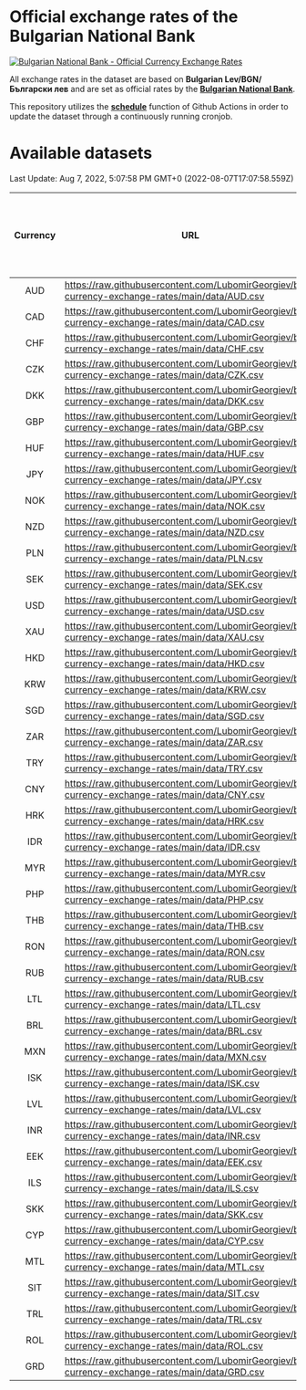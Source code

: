 # Official exchange rates of the Bulgarian National Bank

[![Bulgarian National Bank - Official Currency Exchange Rates](https://github.com/LubomirGeorgiev/bnb-currency-exchange-rates/actions/workflows/update-rates.yml/badge.svg?branch=main)](https://github.com/LubomirGeorgiev/bnb-currency-exchange-rates/actions/workflows/update-rates.yml)

All exchange rates in the dataset are based on **Bulgarian Lev/BGN/Български лев** and are set as official rates by the [**Bulgarian National Bank**](https://www.bnb.bg/Statistics/StExternalSector/StExchangeRates/StERForeignCurrencies/index.htm?toLang=_EN).

This repository utilizes the [**schedule**](https://docs.github.com/en/actions/reference/events-that-trigger-workflows) function of Github Actions in order to update the dataset through a continuously running cronjob.

# Available datasets

<!-- START LINKS (DO NOT EVER FU*ING DELETE THIS COMMENT FOR THE LOVE OF YOUR LIFE!!! IF YOU ARE CURIOS HOW IT WORKS, YOU CAN HAVE A LOOK AT ./src/updateReadme.ts) -->

Last Update: Aug 7, 2022, 5:07:58 PM GMT+0 (2022-08-07T17:07:58.559Z)

| Currency | URL                                                                                             | Number of records | Number of missing days that were filled in |
| :------: | ----------------------------------------------------------------------------------------------- | :---------------: | :----------------------------------------: |
|   AUD    | https://raw.githubusercontent.com/LubomirGeorgiev/bnb-currency-exchange-rates/main/data/AUD.csv |       7977        |                    2462                    |
|   CAD    | https://raw.githubusercontent.com/LubomirGeorgiev/bnb-currency-exchange-rates/main/data/CAD.csv |       7977        |                    2462                    |
|   CHF    | https://raw.githubusercontent.com/LubomirGeorgiev/bnb-currency-exchange-rates/main/data/CHF.csv |       7977        |                    2462                    |
|   CZK    | https://raw.githubusercontent.com/LubomirGeorgiev/bnb-currency-exchange-rates/main/data/CZK.csv |       7977        |                    2462                    |
|   DKK    | https://raw.githubusercontent.com/LubomirGeorgiev/bnb-currency-exchange-rates/main/data/DKK.csv |       7977        |                    2462                    |
|   GBP    | https://raw.githubusercontent.com/LubomirGeorgiev/bnb-currency-exchange-rates/main/data/GBP.csv |       7977        |                    2462                    |
|   HUF    | https://raw.githubusercontent.com/LubomirGeorgiev/bnb-currency-exchange-rates/main/data/HUF.csv |       7977        |                    2462                    |
|   JPY    | https://raw.githubusercontent.com/LubomirGeorgiev/bnb-currency-exchange-rates/main/data/JPY.csv |       7977        |                    2462                    |
|   NOK    | https://raw.githubusercontent.com/LubomirGeorgiev/bnb-currency-exchange-rates/main/data/NOK.csv |       7977        |                    2462                    |
|   NZD    | https://raw.githubusercontent.com/LubomirGeorgiev/bnb-currency-exchange-rates/main/data/NZD.csv |       7977        |                    2462                    |
|   PLN    | https://raw.githubusercontent.com/LubomirGeorgiev/bnb-currency-exchange-rates/main/data/PLN.csv |       7977        |                    2462                    |
|   SEK    | https://raw.githubusercontent.com/LubomirGeorgiev/bnb-currency-exchange-rates/main/data/SEK.csv |       7977        |                    2462                    |
|   USD    | https://raw.githubusercontent.com/LubomirGeorgiev/bnb-currency-exchange-rates/main/data/USD.csv |       7977        |                    2462                    |
|   XAU    | https://raw.githubusercontent.com/LubomirGeorgiev/bnb-currency-exchange-rates/main/data/XAU.csv |       7977        |                    2464                    |
|   HKD    | https://raw.githubusercontent.com/LubomirGeorgiev/bnb-currency-exchange-rates/main/data/HKD.csv |       7675        |                    2371                    |
|   KRW    | https://raw.githubusercontent.com/LubomirGeorgiev/bnb-currency-exchange-rates/main/data/KRW.csv |       7675        |                    2371                    |
|   SGD    | https://raw.githubusercontent.com/LubomirGeorgiev/bnb-currency-exchange-rates/main/data/SGD.csv |       7675        |                    2371                    |
|   ZAR    | https://raw.githubusercontent.com/LubomirGeorgiev/bnb-currency-exchange-rates/main/data/ZAR.csv |       7675        |                    2371                    |
|   TRY    | https://raw.githubusercontent.com/LubomirGeorgiev/bnb-currency-exchange-rates/main/data/TRY.csv |       6157        |                    1901                    |
|   CNY    | https://raw.githubusercontent.com/LubomirGeorgiev/bnb-currency-exchange-rates/main/data/CNY.csv |       6037        |                    1865                    |
|   HRK    | https://raw.githubusercontent.com/LubomirGeorgiev/bnb-currency-exchange-rates/main/data/HRK.csv |       6037        |                    1865                    |
|   IDR    | https://raw.githubusercontent.com/LubomirGeorgiev/bnb-currency-exchange-rates/main/data/IDR.csv |       6037        |                    1865                    |
|   MYR    | https://raw.githubusercontent.com/LubomirGeorgiev/bnb-currency-exchange-rates/main/data/MYR.csv |       6037        |                    1865                    |
|   PHP    | https://raw.githubusercontent.com/LubomirGeorgiev/bnb-currency-exchange-rates/main/data/PHP.csv |       6037        |                    1865                    |
|   THB    | https://raw.githubusercontent.com/LubomirGeorgiev/bnb-currency-exchange-rates/main/data/THB.csv |       6037        |                    1865                    |
|   RON    | https://raw.githubusercontent.com/LubomirGeorgiev/bnb-currency-exchange-rates/main/data/RON.csv |       5978        |                    1847                    |
|   RUB    | https://raw.githubusercontent.com/LubomirGeorgiev/bnb-currency-exchange-rates/main/data/RUB.csv |       5880        |                    1815                    |
|   LTL    | https://raw.githubusercontent.com/LubomirGeorgiev/bnb-currency-exchange-rates/main/data/LTL.csv |       5153        |                    1582                    |
|   BRL    | https://raw.githubusercontent.com/LubomirGeorgiev/bnb-currency-exchange-rates/main/data/BRL.csv |       5068        |                    1569                    |
|   MXN    | https://raw.githubusercontent.com/LubomirGeorgiev/bnb-currency-exchange-rates/main/data/MXN.csv |       5068        |                    1569                    |
|   ISK    | https://raw.githubusercontent.com/LubomirGeorgiev/bnb-currency-exchange-rates/main/data/ISK.csv |       5013        |                    1554                    |
|   LVL    | https://raw.githubusercontent.com/LubomirGeorgiev/bnb-currency-exchange-rates/main/data/LVL.csv |       4788        |                    1468                    |
|   INR    | https://raw.githubusercontent.com/LubomirGeorgiev/bnb-currency-exchange-rates/main/data/INR.csv |       4701        |                    1455                    |
|   EEK    | https://raw.githubusercontent.com/LubomirGeorgiev/bnb-currency-exchange-rates/main/data/EEK.csv |       3999        |                    1225                    |
|   ILS    | https://raw.githubusercontent.com/LubomirGeorgiev/bnb-currency-exchange-rates/main/data/ILS.csv |       3975        |                    1234                    |
|   SKK    | https://raw.githubusercontent.com/LubomirGeorgiev/bnb-currency-exchange-rates/main/data/SKK.csv |       2969        |                    911                     |
|   CYP    | https://raw.githubusercontent.com/LubomirGeorgiev/bnb-currency-exchange-rates/main/data/CYP.csv |       2905        |                    889                     |
|   MTL    | https://raw.githubusercontent.com/LubomirGeorgiev/bnb-currency-exchange-rates/main/data/MTL.csv |       2603        |                    798                     |
|   SIT    | https://raw.githubusercontent.com/LubomirGeorgiev/bnb-currency-exchange-rates/main/data/SIT.csv |       2541        |                    777                     |
|   TRL    | https://raw.githubusercontent.com/LubomirGeorgiev/bnb-currency-exchange-rates/main/data/TRL.csv |       1818        |                    559                     |
|   ROL    | https://raw.githubusercontent.com/LubomirGeorgiev/bnb-currency-exchange-rates/main/data/ROL.csv |       1697        |                    524                     |
|   GRD    | https://raw.githubusercontent.com/LubomirGeorgiev/bnb-currency-exchange-rates/main/data/GRD.csv |        361        |                    109                     |

<!-- END LINKS (DO NOT EVER FU*ING DELETE THIS COMMENT FOR THE LOVE OF YOUR LIFE!!! IF YOU ARE CURIOS HOW IT WORKS, YOU CAN HAVE A LOOK AT ./src/updateReadme.ts) -->
